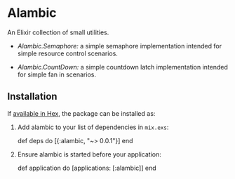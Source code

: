 # Alambic

An Elixir collection of small utilities.

 - *Alambic.Semaphore:* a simple semaphore implementation intended for simple
   resource control scenarios.

 - *Alambic.CountDown:* a simple countdown latch implementation intended for
   simple fan in scenarios.

## Installation

If [available in Hex](https://hex.pm/docs/publish), the package can be installed as:

  1. Add alambic to your list of dependencies in `mix.exs`:

        def deps do
          [{:alambic, "~> 0.0.1"}]
        end

  2. Ensure alambic is started before your application:

        def application do
          [applications: [:alambic]]
        end
